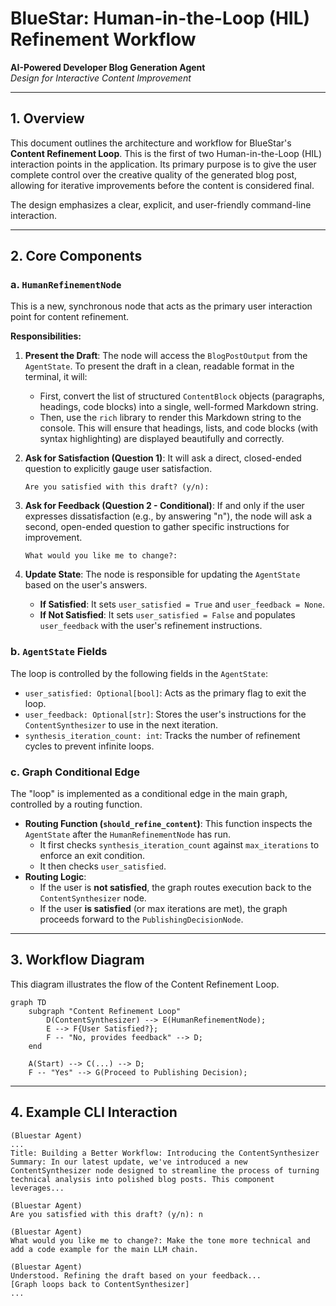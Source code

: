 # BlueStar: Human-in-the-Loop (HIL) Refinement Workflow

**AI-Powered Developer Blog Generation Agent**  
*Design for Interactive Content Improvement*

---

## 1. Overview

This document outlines the architecture and workflow for BlueStar's **Content Refinement Loop**. This is the first of two Human-in-the-Loop (HIL) interaction points in the application. Its primary purpose is to give the user complete control over the creative quality of the generated blog post, allowing for iterative improvements before the content is considered final.

The design emphasizes a clear, explicit, and user-friendly command-line interaction.

---

## 2. Core Components

### a. `HumanRefinementNode`

This is a new, synchronous node that acts as the primary user interaction point for content refinement.

**Responsibilities:**

1.  **Present the Draft**: The node will access the `BlogPostOutput` from the `AgentState`. To present the draft in a clean, readable format in the terminal, it will:
    *   First, convert the list of structured `ContentBlock` objects (paragraphs, headings, code blocks) into a single, well-formed Markdown string.
    *   Then, use the `rich` library to render this Markdown string to the console. This will ensure that headings, lists, and code blocks (with syntax highlighting) are displayed beautifully and correctly.

2.  **Ask for Satisfaction (Question 1)**: It will ask a direct, closed-ended question to explicitly gauge user satisfaction.
    ```
    Are you satisfied with this draft? (y/n): 
    ```

3.  **Ask for Feedback (Question 2 - Conditional)**: If and only if the user expresses dissatisfaction (e.g., by answering "n"), the node will ask a second, open-ended question to gather specific instructions for improvement.
    ```
    What would you like me to change?: 
    ```

4.  **Update State**: The node is responsible for updating the `AgentState` based on the user's answers.
    *   **If Satisfied**: It sets `user_satisfied = True` and `user_feedback = None`.
    *   **If Not Satisfied**: It sets `user_satisfied = False` and populates `user_feedback` with the user's refinement instructions.

### b. `AgentState` Fields

The loop is controlled by the following fields in the `AgentState`:

*   `user_satisfied: Optional[bool]`: Acts as the primary flag to exit the loop.
*   `user_feedback: Optional[str]`: Stores the user's instructions for the `ContentSynthesizer` to use in the next iteration.
*   `synthesis_iteration_count: int`: Tracks the number of refinement cycles to prevent infinite loops.

### c. Graph Conditional Edge

The "loop" is implemented as a conditional edge in the main graph, controlled by a routing function.

*   **Routing Function (`should_refine_content`)**: This function inspects the `AgentState` after the `HumanRefinementNode` has run.
    *   It first checks `synthesis_iteration_count` against `max_iterations` to enforce an exit condition.
    *   It then checks `user_satisfied`.
*   **Routing Logic**:
    *   If the user is **not satisfied**, the graph routes execution back to the `ContentSynthesizer` node.
    *   If the user **is satisfied** (or max iterations are met), the graph proceeds forward to the `PublishingDecisionNode`.

---

## 3. Workflow Diagram

This diagram illustrates the flow of the Content Refinement Loop.

```mermaid
graph TD
    subgraph "Content Refinement Loop"
        D(ContentSynthesizer) --> E(HumanRefinementNode);
        E --> F{User Satisfied?};
        F -- "No, provides feedback" --> D;
    end
    
    A(Start) --> C(...) --> D;
    F -- "Yes" --> G(Proceed to Publishing Decision);
```

---

## 4. Example CLI Interaction

```
(Bluestar Agent)
...
Title: Building a Better Workflow: Introducing the ContentSynthesizer
Summary: In our latest update, we've introduced a new ContentSynthesizer node designed to streamline the process of turning technical analysis into polished blog posts. This component leverages...

(Bluestar Agent)
Are you satisfied with this draft? (y/n): n

(Bluestar Agent)
What would you like me to change?: Make the tone more technical and add a code example for the main LLM chain.

(Bluestar Agent)
Understood. Refining the draft based on your feedback...
[Graph loops back to ContentSynthesizer]
...
```
